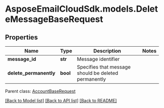 # AsposeEmailCloudSdk.models.DeleteMessageBaseRequest
## Properties
Name | Type | Description | Notes
------------ | ------------- | ------------- | -------------
**message_id** | **str** | Message identifier | 
**delete_permanently** | **bool** | Specifies that message should be deleted permanently | 

 Parent class: [AccountBaseRequest](AccountBaseRequest.md)

[[Back to Model list]](README.md#documentation-for-models) [[Back to API list]](README.md#documentation-for-api-endpoints) [[Back to README]](README.md)


